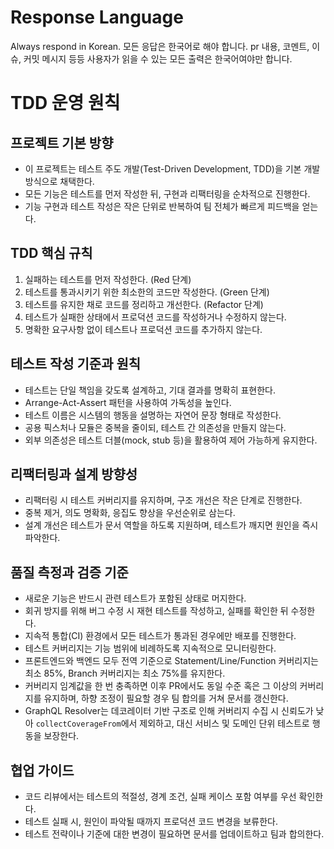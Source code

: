 # Response Language

Always respond in Korean. 모든 응답은 한국어로 해야 합니다. pr 내용, 코멘트, 이슈, 커밋 메시지 등등 사용자가 읽을 수 있는 모든 출력은 한국어여야만 합니다.

# TDD 운영 원칙

## 프로젝트 기본 방향
- 이 프로젝트는 테스트 주도 개발(Test-Driven Development, TDD)을 기본 개발 방식으로 채택한다.
- 모든 기능은 테스트를 먼저 작성한 뒤, 구현과 리팩터링을 순차적으로 진행한다.
- 기능 구현과 테스트 작성은 작은 단위로 반복하여 팀 전체가 빠르게 피드백을 얻는다.

## TDD 핵심 규칙
1. 실패하는 테스트를 먼저 작성한다. (Red 단계)
2. 테스트를 통과시키기 위한 최소한의 코드만 작성한다. (Green 단계)
3. 테스트를 유지한 채로 코드를 정리하고 개선한다. (Refactor 단계)
4. 테스트가 실패한 상태에서 프로덕션 코드를 작성하거나 수정하지 않는다.
5. 명확한 요구사항 없이 테스트나 프로덕션 코드를 추가하지 않는다.

## 테스트 작성 기준과 원칙
- 테스트는 단일 책임을 갖도록 설계하고, 기대 결과를 명확히 표현한다.
- Arrange-Act-Assert 패턴을 사용하여 가독성을 높인다.
- 테스트 이름은 시스템의 행동을 설명하는 자연어 문장 형태로 작성한다.
- 공용 픽스처나 모듈은 중복을 줄이되, 테스트 간 의존성을 만들지 않는다.
- 외부 의존성은 테스트 더블(mock, stub 등)을 활용하여 제어 가능하게 유지한다.

## 리팩터링과 설계 방향성
- 리팩터링 시 테스트 커버리지를 유지하며, 구조 개선은 작은 단계로 진행한다.
- 중복 제거, 의도 명확화, 응집도 향상을 우선순위로 삼는다.
- 설계 개선은 테스트가 문서 역할을 하도록 지원하며, 테스트가 깨지면 원인을 즉시 파악한다.

## 품질 측정과 검증 기준
- 새로운 기능은 반드시 관련 테스트가 포함된 상태로 머지한다.
- 회귀 방지를 위해 버그 수정 시 재현 테스트를 작성하고, 실패를 확인한 뒤 수정한다.
- 지속적 통합(CI) 환경에서 모든 테스트가 통과된 경우에만 배포를 진행한다.
- 테스트 커버리지는 기능 범위에 비례하도록 지속적으로 모니터링한다.
- 프론트엔드와 백엔드 모두 전역 기준으로 Statement/Line/Function 커버리지는 최소 85%, Branch 커버리지는 최소 75%를 유지한다.
- 커버리지 임계값을 한 번 충족하면 이후 PR에서도 동일 수준 혹은 그 이상의 커버리지를 유지하며, 하향 조정이 필요할 경우 팀 합의를 거쳐 문서를 갱신한다.
- GraphQL Resolver는 데코레이터 기반 구조로 인해 커버리지 수집 시 신뢰도가 낮아 `collectCoverageFrom`에서 제외하고, 대신 서비스 및 도메인 단위 테스트로 행동을 보장한다.

## 협업 가이드
- 코드 리뷰에서는 테스트의 적절성, 경계 조건, 실패 케이스 포함 여부를 우선 확인한다.
- 테스트 실패 시, 원인이 파악될 때까지 프로덕션 코드 변경을 보류한다.
- 테스트 전략이나 기준에 대한 변경이 필요하면 문서를 업데이트하고 팀과 합의한다.
